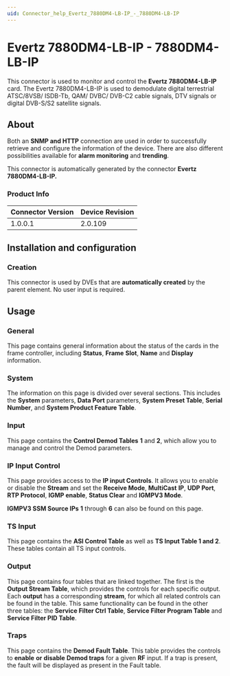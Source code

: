 ```yaml
---
uid: Connector_help_Evertz_7880DM4-LB-IP_-_7880DM4-LB-IP
---
```


# Evertz 7880DM4-LB-IP - 7880DM4-LB-IP

This connector is used to monitor and control the **Evertz 7880DM4-LB-IP** card. The Evertz 7880DM4-LB-IP is used to demodulate digital terrestrial ATSC/8VSB/ ISDB-Tb, QAM/ DVBC/ DVB-C2 cable signals, DTV signals or digital DVB-S/S2 satellite signals.

## About

Both an **SNMP and HTTP** connection are used in order to successfully retrieve and configure the information of the device. There are also different possibilities available for **alarm monitoring** and **trending**.

This connector is automatically generated by the connector **Evertz 7880DM4-LB-IP.**

### Product Info

| **Connector Version** | **Device Revision** |
|--------------------|---------------------|
| 1.0.0.1            | 2.0.109             |

## Installation and configuration

### Creation

This connector is used by DVEs that are **automatically created** by the parent element. No user input is required.

## Usage

### General

This page contains general information about the status of the cards in the frame controller, including **Status**, **Frame** **Slot**, **Name** and **Display** information.

### System

The information on this page is divided over several sections. This includes the **System** parameters, **Data Port** parameters, **System Preset Table**, **Serial Number**, and **System Product Feature Table**.

### Input

This page contains the **Control Demod Tables** **1** and **2**, which allow you to manage and control the Demod parameters.

### IP Input Control

This page provides access to the **IP input Controls**. It allows you to enable or disable the **Stream** and set the **Receive Mode**, **MultiCast** **IP**, **UDP Port**, **RTP Protocol**, **IGMP enable**, **Status Clear** and **IGMPV3 Mode**.

**IGMPV3 SSM Source IPs** **1** through **6** can also be found on this page.

### TS Input

This page contains the **ASI Control Table** as well as **TS Input Table 1 and 2**. These tables contain all TS input controls.

### Output

This page contains four tables that are linked together. The first is the **Output Stream Table**, which provides the controls for each specific output. Each **output** has a corresponding **stream**, for which all related controls can be found in the table. This same functionality can be found in the other three tables: the **Service Filter Ctrl Table**, **Service Filter Program Table** and **Service Filter PID Table**.

### Traps

This page contains the **Demod Fault Table**. This table provides the controls to **enable** **or** **disable** **Demod traps** for a given **RF** input. If a trap is present, the fault will be displayed as present in the Fault table.
